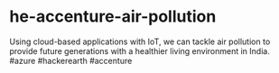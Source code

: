 # he-accenture-air-pollution
Using cloud-based applications with IoT, we can tackle air pollution to provide future generations with a healthier living environment in India.    #azure #hackerearth #accenture
